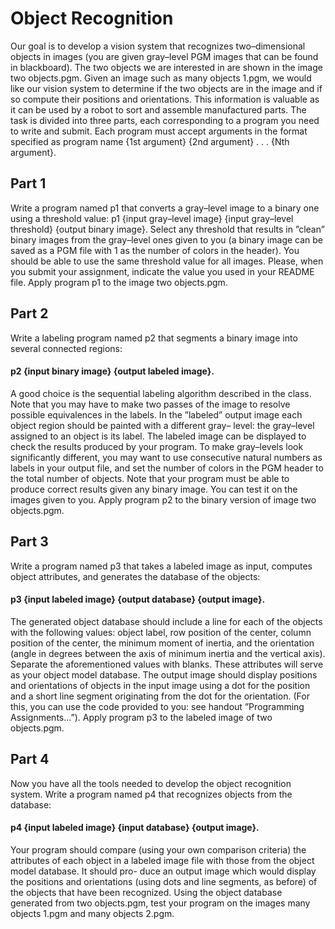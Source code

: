 # Object Recognition

Our goal is to develop a vision system that recognizes two–dimensional objects in images (you are given gray–level PGM images that can be found in blackboard). The two objects we are interested in are shown in the image two objects.pgm. Given an image such as many objects 1.pgm, we would like our vision system to determine if the two objects are in the image and if so compute their positions and orientations. This information is valuable as it can be used by a robot to sort and assemble manufactured parts.
The task is divided into three parts, each corresponding to a program you need to write and submit. Each program must accept arguments in the format specified as
program name {1st argument} {2nd argument} . . . {Nth argument}.
## Part 1 
Write a program named p1 that converts a gray–level image to a binary one using
a threshold value:
p1 {input gray–level image} {input gray–level threshold} {output binary image}.
Select any threshold that results in ”clean” binary images from the gray–level ones given to you (a binary image can be saved as a PGM file with 1 as the number of colors in the header). You should be able to use the same threshold value for all images. Please, when you submit your assignment, indicate the value you used in your README file. Apply program p1 to the image two objects.pgm. 

## Part 2 
Write a labeling program named p2 that segments a binary image into several connected regions:
#### p2 {input binary image} {output labeled image}.    
A good choice is the sequential labeling algorithm described in the class. Note that you may have to make two passes of the image to resolve possible equivalences in the labels. In the ”labeled” output image each object region should be painted with a different gray– level: the gray–level assigned to an object is its label. The labeled image can be displayed to check the results produced by your program. To make gray–levels look significantly different, you may want to use consecutive natural numbers as labels in your output file, and set the number of colors in the PGM header to the total number of objects. Note that your program must be able to produce correct results given any binary image. You can test it on the images given to you. Apply program p2 to the binary version of image two objects.pgm. 

## Part 3 
Write a program named p3 that takes a labeled image as input, computes object attributes, and generates the database of the objects:
#### p3 {input labeled image} {output database} {output image}.
The generated object database should include a line for each of the objects with the following values: object label, row position of the center, column position of the center, the minimum moment of inertia, and the orientation (angle in degrees between the axis of minimum inertia and the vertical axis). Separate the aforementioned values with blanks. These attributes will serve as your object model database. The output image should display positions and orientations of objects in the input image using a dot for the position and a short line segment originating from the dot for the orientation. (For this, you can use the code provided to you: see handout ”Programming Assignments...”). Apply program p3 to the labeled image of two objects.pgm.
## Part 4
Now you have all the tools needed to develop the object recognition system. Write a program named p4 that recognizes objects from the database:
#### p4 {input labeled image} {input database} {output image}.
Your program should compare (using your own comparison criteria) the attributes of each object in a labeled image file with those from the object model database. It should pro- duce an output image which would display the positions and orientations (using dots and line segments, as before) of the objects that have been recognized. Using the object database generated from two objects.pgm, test your program on the images many objects 1.pgm and many objects 2.pgm.
